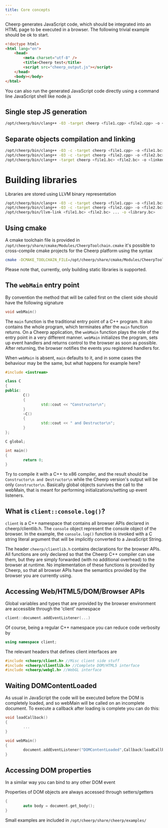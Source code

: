 ```yaml
---
title: Core concepts
---
```


Cheerp generates JavaScript code, which should be integrated into an HTML page to be executed in a browser. The following trivial example should be ok to start.

```html
<!doctype html>
<html lang="en">
	<head>
		<meta charset="utf-8" />
		<title>Cheerp test</title>
		<script src="cheerp_output.js"></script>
	</head>
	<body></body>
</html>
```

You can also run the generated JavaScript code directly using a command line JavaScript shell like node.js

## Single step JS generation

```bash
/opt/cheerp/bin/clang++ -O3 -target cheerp <file1.cpp> <file2.cpp> -o <file.js>
```

## Separate objects compilation and linking

```bash
/opt/cheerp/bin/clang++ -O3 -c -target cheerp <file1.cpp> -o <file1.bc>
/opt/cheerp/bin/clang++ -O3 -c -target cheerp <file2.cpp> -o <file2.bc>
/opt/cheerp/bin/clang++ -target cheerp <file1.bc> <file2.bc> -o <linkedfile.js>
```

# Building libraries

Libraries are stored using LLVM binary representation

```bash
/opt/cheerp/bin/clang++ -O3 -c -target cheerp <file1.cpp> -o <file1.bc>
/opt/cheerp/bin/clang++ -O3 -c -target cheerp <file2.cpp> -o <file2.bc>
/opt/cheerp/bin/llvm-link <file1.bc> <file2.bc> ... -o <library.bc>
```

## Using cmake

A cmake toolchain file is provided in `/opt/cheerp/share/cmake/Modules/CheerpToolchain.cmake`
it's possible to cross-compile cmake projects for the Cheerp platform using the syntax

```bash
cmake -DCMAKE_TOOLCHAIN_FILE=/opt/cheerp/share/cmake/Modules/CheerpToolchain.cmake <regular arguments>
```

Please note that, currently, only building static libraries is supported.

## The `webMain` entry point

By convention the method that will be called first on the client side should have the following signature

```cpp
void webMain()
```

The `main` function is the traditional
entry point of a C++ program. It also contains the whole program, which terminates after the `main` function returns. On a Cheerp application, the `webMain` function plays the role of the entry point in a very different manner. `webMain` initializes the program, sets up event handlers and returns control to the browser as soon as possible. After returning, the browser notifies the events you registered handlers for.

When `webMain` is absent, `main` defaults to it, and in some cases the behaviour may be the same, but what happens for example here?

```cpp
#include <iostream>

class C
{
public:
        C()
        {
                std::cout << "Constructor\n";
        }
        ~C()
        {
                std::cout << " and Destructor\n";
        }
};

C global;

int main()
{
        return 0;
}
```

Try to compile it with a C++ to x86 compiler, and the result should be `Constructor\n and Destructor\n` while the Cheerp version's output will be only `Constructor\n`. Basically global objects survives the call to the webMain, that is meant for performing initializations/setting up event listeners.

## What is `client::console.log()`?

`client` is a C++ namespace that contains all browser APIs declared in cheerp/clientlib.h. The `console` object represent the console object of the browser. In the example, the `console.log()` function is invoked with a C string literal argument that will be implicitly converted to a JavaScript String.

The header `cheerp/clientlib.h` contains declarations for the browser APIs. All functions are only declared so that the Cheerp C++ compiler can use them, but they are simply forwarded (with no additional overhead) to the browser at runtime. No implementation of these functions is provided by Cheerp, so that all browser APIs have the semantics provided by the browser you are currently using.

## Accessing Web/HTML5/DOM/Browser APIs

Global variables and types that are provided by the browser environment are accessible through the 'client' namespace

```cpp
client::document.addEventListener(...)
```

Of course, being a regular C++ namespace you can reduce code verbosity by

```cpp
using namespace client;
```

The relevant headers that defines client interfaces are

```cpp
#include <cheerp/client.h> //Misc client side stuff
#include <cheerp/clientlib.h> //Complete DOM/HTML5 interface
#include <cheerp/webgl.h> //WebGL interface
```

## Waiting DOMContentLoaded

As usual in JavaScript the code will be executed before the DOM is completely loaded, and so webMain will be called on an incomplete document.
To execute a callback after loading is complete you can do this:

```cpp
void loadCallback()
{
        ...
}

void webMain()
{
        document.addEventListener("DOMContentLoaded",Callback(loadCallback));
}
```

## Accessing DOM properties

In a similar way you can bind to any other DOM event

Properties of DOM objects are always accessed through setters/getters

```cpp
{
        auto body = document.get_body();
}
```

Small examples are included in `/opt/cheerp/share/cheerp/examples/`
